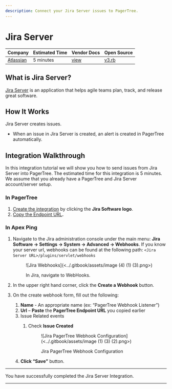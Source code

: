 ```yaml
---
description: Connect your Jira Server issues to PagerTree.
---
```


# Jira Server

| Company                                 | Estimated Time | Vendor Docs                                                            | Open Source                                                                                                                     |
| --------------------------------------- | -------------- | ---------------------------------------------------------------------- | ------------------------------------------------------------------------------------------------------------------------------- |
| [Atlassian](https://www.atlassian.com/) | 5 minutes      | [view](https://developer.atlassian.com/server/jira/platform/webhooks/) | [v3.rb](https://github.com/PagerTree/pager\_tree-integrations/blob/main/app/models/pager\_tree/integrations/jira\_server/v3.rb) |

## What is Jira Server?

[Jira Server](https://www.atlassian.com/) is an application that helps agile teams plan, track, and release great software.

## **How It Works**

Jira Server creates issues.

* When an issue in Jira Server is created, an alert is created in PagerTree automatically.

## Integration Walkthrough

In this integration tutorial we will show you how to send issues from Jira Server into PagerTree. The estimated time for this integration is 5 minutes. We assume that you already have a PagerTree and Jira Server account/server setup.

### In PagerTree

1. [Create the integration](introduction.md#create-an-integration) by clicking the **Jira Software logo**.
2. [Copy the Endpoint URL](introduction.md#copy-the-endpoint-url)**.**

### **In Apex Ping**

1.  Navigate to the Jira administration console under the main menu: **Jira Software -> Settings -> System -> Advanced -> Webhooks**. If you know your server url, webhooks can be found at the following path: `<Jira Server URL>/plugins/servlet/webhooks`

    <figure>![Jira Webhooks](<../.gitbook/assets/image (4) (1) (3).png>)<figcaption><p>In Jira, navigate to WebHooks.</p></figcaption></figure>
2. In the upper right hand corner, click the **Create a Webhook** button.
3. On the create webhook form, fill out the following:
   1. **Name** - An appropriate name (ex: “PagerTree Webhook Listener”)
   2. **Url** – **Paste** the **PagerTree Endpoint URL** you copied earlier
   3. Issue Related events
      1.  Check **Issue Created**&#x20;

          <figure>![Jira PagerTree Webhook Configuration](<../.gitbook/assets/image (1) (3) (2).png>)<figcaption><p>Jira PagerTree Webhook Configuration</p></figcaption></figure>
   4. **Click “Save”** button.

***

You have successfully completed the Jira Server Integration.

***
